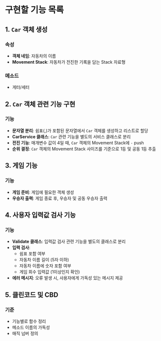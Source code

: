 # 구현할 기능 목록

## 1. `Car` 객체 생성

### 속성
- **객체 네임**: 자동차의 이름
- **Movement Stack**: 자동차가 전진한 기록을 담는 Stack 자료형

### 메소드
- 게터/세터

## 2. `Car` 객체 관련 기능 구현

### 기능
- **문자열 분리**: 쉼표(,)가 포함된 문자열에서 `Car` 객체를 생성하고 리스트로 할당
- **CarService 클래스**: `Car` 관련 기능을 별도의 서비스 클래스로 분리
- **전진 기능**: 매개변수 값이 4일 때, `Car` 객체의 Movement Stack에 `-` push
- **순위 결정**: `Car` 객체의 Movement Stack 사이즈를 기준으로 1등 및 공동 1등 추출

## 3. 게임 기능

### 기능
- **게임 준비**: 게임에 필요한 객체 생성
- **우승자 출력**: 게임 종료 후, 우승자 및 공동 우승자 출력

## 4. 사용자 입력값 검사 기능

### 기능
- **Validate 클래스**: 입력값 검사 관련 기능을 별도의 클래스로 분리
- **입력 검사**:
  - 쉼표 포함 여부
  - 자동차 이름 길이 (5자 이하)
  - 자동차 이름에 숫자 포함 여부
  - 게임 회수 입력값 (1이상인지 확인)
- **에러 메시지**: 오류 발생 시, 사용자에게 가독성 있는 메시지 제공

## 5. 클린코드 및 CBD

### 기준
- 기능별로 함수 정리
- 메소드 이름의 가독성
- 매직 넘버 정의
